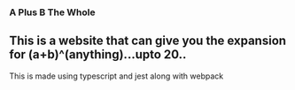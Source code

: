### A Plus B The Whole

## This is a website that can give you the expansion for (a+b)^(anything)...upto 20..

This is made using typescript and jest along with webpack
